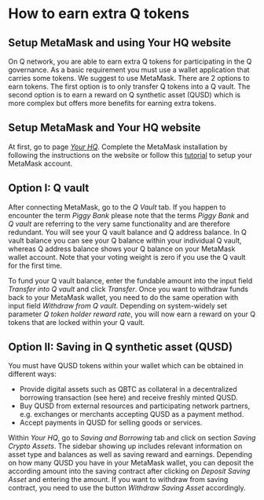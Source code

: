 # How to earn extra Q tokens

## Setup MetaMask and using Your HQ website

On Q network, you are able to earn extra Q tokens for participating in the Q governance. As a basic requirement you must use a wallet application that carries some tokens. We suggest to use MetaMask. There are 2 options to earn tokens. The first option is to only transfer Q tokens into a Q vault. The second option is to earn a reward on Q synthetic asset (QUSD) which is more complex but offers more benefits for earning extra tokens.

## Setup MetaMask and Your HQ website

At first, go to page [*Your HQ*](https://hq.q.org/). Complete the MetaMask installation by following the instructions on the website or follow this [tutorial](how_to_install_metamask.md) to setup your MetaMask account.

## Option I: Q vault

After connecting MetaMask, go to the *Q Vault* tab. If you happen to encounter the term *Piggy Bank* please note that the terms *Piggy Bank* and *Q vault* are referring to the very same functionality and are therefore redundant.
You will see your Q vault balance and Q address balance. In Q vault balance you can see your Q balance within your individual Q vault, whereas Q address balance shows your Q balance on your MetaMask wallet account. Note that your voting weight is zero if you use the Q vault for the first time.

To fund your Q vault balance, enter the fundable amount into the input field *Transfer into Q vault* and click *Transfer*. Once you want to withdraw funds back to your MetaMask wallet, you need to do the same operation with input field *Withdraw from Q vault*.
Depending on system-widely set parameter *Q token holder reward rate*, you will now earn a reward on your Q tokens that are locked within your Q vault.

## Option II: Saving in Q synthetic asset (QUSD)

You must have QUSD tokens within your wallet which can be obtained in different ways:

- Provide digital assets such as QBTC as collateral in a decentralized borrowing transaction (see here) and receive freshly minted QUSD.
- Buy QUSD from external resources and participating network partners, e.g. exchanges or merchants accepting QUSD as a payment method.
- Accept payments in QUSD for selling goods or services.

Within *Your HQ*, go to *Saving and Borrowing* tab and click on section *Saving Crypto Assets*. The sidebar showing up includes relevant information on asset type and balances as well as saving reward and earnings. Depending on how many QUSD you have in your MetaMask wallet, you can deposit the according amount into the saving contract after clicking on *Deposit Saving Asset* and entering the amount. If you want to withdraw from saving contract, you need to use the button *Withdraw Saving Asset* accordingly.
